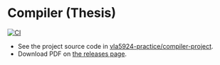 # Compiler (Thesis)

[![CI](https://github.com/vla5924-practice/compiler-project-thesis/actions/workflows/ci.yml/badge.svg?branch=main&event=push)](https://github.com/vla5924-practice/compiler-project-thesis/actions/workflows/ci.yml)

* See the project source code in [vla5924-practice/compiler-project](https://github.com/vla5924-practice/compiler-project).
* Download PDF on [the releases page](https://github.com/vla5924-practice/compiler-project-thesis/releases/latest).
